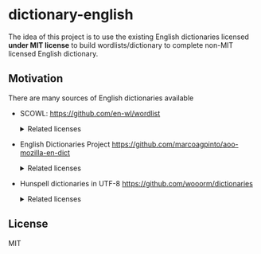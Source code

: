 # dictionary-english

The idea of this project is to use the existing English dictionaries licensed **under MIT license** to build wordlists/dictionary to complete non-MIT licensed English dictionary.

## Motivation

There are many sources of English dictionaries available

- SCOWL: https://github.com/en-wl/wordlist
  
  <details>
  <summary>Related licenses</summary>
  It's complicated :P

  More information here: http://wordlist.aspell.net/other-dicts/
  </details>
  
  
- English Dictionaries Project https://github.com/marcoagpinto/aoo-mozilla-en-dict

  <details>
  <summary>Related licenses</summary>
  
  > Licenses:
  > - en_AU (Kevin Atkinson) — BSD/MIT-Like;
  > - en_CA (Kevin Atkinson) — BSD/MIT-Like;
  > - en_GB (Marco A.G.Pinto) — LGPL;
  > - en_US (Kevin Atkinson) — BSD/MIT-Like;
  > - en_ZA (Marco A.G.Pinto) — LGPL.
  </details>

- Hunspell dictionaries in UTF-8 https://github.com/wooorm/dictionaries

  <details>
  <summary>Related licenses</summary>
    
  > Licences:
  > - `dictionary-en`    English | MIT AND BSD
  > - `dictionary-en-au` English (Australia) | MIT AND BSD
  > - `dictionary-en-ca` English (Canada) | MIT AND BSD
  > - `dictionary-en-gb` English (United Kingdom) (MIT AND BSD
  > - `dictionary-en-za` English (South Africa) LGPL-2.1]
  </details>  

## License

MIT
